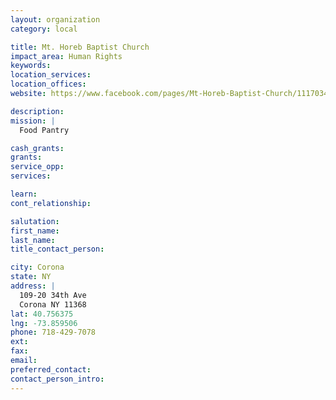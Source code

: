 ```yaml
---
layout: organization
category: local

title: Mt. Horeb Baptist Church
impact_area: Human Rights
keywords: 
location_services: 
location_offices: 
website: https://www.facebook.com/pages/Mt-Horeb-Baptist-Church/111703485533049

description: 
mission: |
  Food Pantry

cash_grants: 
grants: 
service_opp: 
services: 

learn: 
cont_relationship: 

salutation: 
first_name: 
last_name: 
title_contact_person: 

city: Corona
state: NY
address: |
  109-20 34th Ave  
  Corona NY 11368
lat: 40.756375
lng: -73.859506
phone: 718-429-7078
ext: 
fax: 
email: 
preferred_contact: 
contact_person_intro: 
---
```

